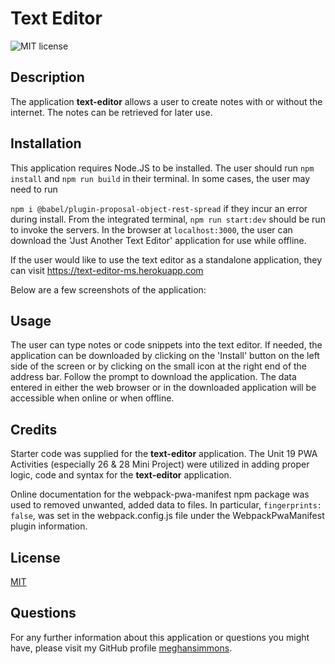 # Text Editor

![MIT license](https://img.shields.io/badge/license-MIT-blue.svg)

## Description
The application **text-editor** allows a user to create notes with or without the internet. The notes can be retrieved for later use. 

## Installation
This application requires Node.JS to be installed. The user should run ```npm install``` and ```npm run build``` in their terminal. In some cases, the user may need to run 

```npm i @babel/plugin-proposal-object-rest-spread``` if they incur an error during install. From the integrated terminal, ```npm run start:dev``` should be run to invoke the servers. In the browser at ```localhost:3000```, the user can download the 'Just Another Text Editor' application for use while offline.

If the user would like to use the text editor as a standalone application, they can visit https://text-editor-ms.herokuapp.com

Below are a few screenshots of the application:

## Usage
The user can type notes or code snippets into the text editor.  If needed, the application can be downloaded by clicking on the 'Install' button on the left side of the screen or by clicking on the small icon at the right end of the address bar. Follow the prompt to download the application. The data entered in either the web browser or in the downloaded application will be accessible when online or when offline.

## Credits
Starter code was supplied for the **text-editor** application. The Unit 19 PWA Activities (especially 26 & 28 Mini Project) were utilized in adding proper logic, code and syntax for the **text-editor** application.

Online documentation for the webpack-pwa-manifest npm package was used to removed unwanted, added data to files. In particular, ```fingerprints: false```, was set in the webpack.config.js file under the WebpackPwaManifest plugin information.

## License
[MIT](https://choosealicense.com/licenses/mit/)

## Questions
For any further information about this application or questions you might have, please visit my GitHub profile
[meghansimmons](https://github.com/meghansimmons/text-editor).